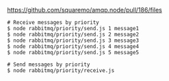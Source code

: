 https://github.com/squaremo/amqp.node/pull/186/files

    # Receive messages by priority
    $ node rabbitmq/priority/send.js 1 message1
    $ node rabbitmq/priority/send.js 2 message2
    $ node rabbitmq/priority/send.js 3 message3
    $ node rabbitmq/priority/send.js 4 message4
    $ node rabbitmq/priority/send.js 5 message5

    # Send messages by priority
    $ node rabbitmq/priority/receive.js